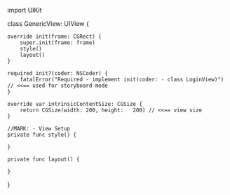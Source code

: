 import UIKit

class GenericView: UIView {
    
    override init(frame: CGRect) {
        super.init(frame: frame)
        style()
        layout()
    }
    
    required init?(coder: NSCoder) {
        fatalError("Required - implement init(coder: - class LoginView)") // <<== used for storyboard mode
    }
    
    override var intrinsicContentSize: CGSize {
        return CGSize(width: 200, height:   200) // <<== view size
    }
    
    //MARK: - View Setup
    private func style() {
        
    }
    
    private func layout() {
        
    }
}
